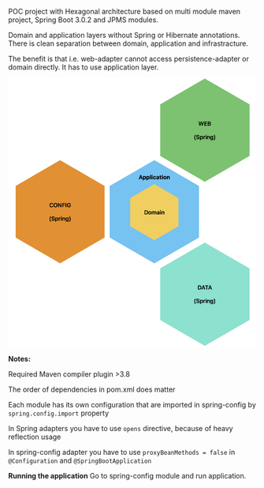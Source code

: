 POC project with Hexagonal architecture based on multi module maven project, Spring Boot 3.0.2 and JPMS modules.

Domain and application layers without Spring or Hibernate annotations.
There is clean separation between domain, application and infrastracture.

The benefit is that i.e. web-adapter cannot access persistence-adapter or domain directly. It has to use application layer.

![hexagon-poc.png](hexagon-poc.png)

**Notes:**

Required Maven compiler plugin >3.8

The order of dependencies in pom.xml does matter

Each module has its own configuration that are imported in spring-config by `spring.config.import` property

In Spring adapters you have to use `opens` directive, because of heavy reflection usage

In spring-config adapter you have to use `proxyBeanMethods = false` in `@Configuration` and `@SpringBootApplication`

**Running the application**
Go to spring-config module and run application.
